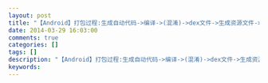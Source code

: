 ```yaml
---
layout: post
title: "【Android】打包过程:生成自动代码->编译->(混淆)->dex文件->生成资源文件->打apk包->(签名)->对齐"
date: 2014-03-29 16:03:00 
comments: true
categories: []
tags: []
description: "【Android】打包过程:生成自动代码->编译->(混淆)->dex文件->生成资源文件->打apk包->(签名)->对齐"
keywords: 
---
```





